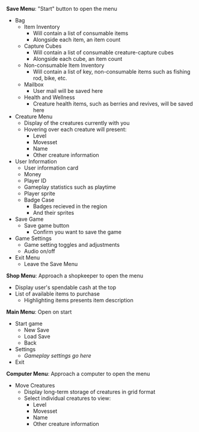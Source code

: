 **Save Menu**: "Start" button to open the menu
- Bag
    - Item Inventory
        - Will contain a list of consumable items
        - Alongside each item, an item count
    - Capture Cubes
        - Will contain a list of consumable creature-capture cubes
        - Alongside each cube, an item count
    - Non-consumable Item Inventory
        - Will contain a list of key, non-consumable items such as fishing rod, bike, etc.
    - Mailbox
        - User mail will be saved here
    - Health and Wellness
        - Creature health items, such as berries and revives, will be saved here
- Creature Menu
    - Display of the creatures currently with you
    - Hovering over each creature will present:
        - Level
        - Movesset
        - Name
        - Other creature information
- User Information
    - User information card
    - Money
    - Player ID
    - Gameplay statistics such as playtime
    - Player sprite
    - Badge Case
        - Badges recieved in the region
        - And their sprites
- Save Game
    - Save game button
        - Confirm you want to save the game
- Game Settings
    - Game setting toggles and adjustments
    - Audio on/off
- Exit Menu
    - Leave the Save Menu

**Shop Menu**: Approach a shopkeeper to open the menu
- Display user's spendable cash at the top
- List of available items to purchase
    - Highlighting items presents item description

**Main Menu**: Open on start
- Start game
    - New Save
    - Load Save
    - Back
- Settings
    - *Gameplay settings go here*
- Exit

**Computer Menu**: Approach a computer to open the menu
- Move Creatures
    - Display long-term storage of creatures in grid format
    - Select individual creatures to view:
        - Level
        - Movesset
        - Name
        - Other creature information

